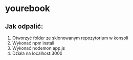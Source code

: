 # yourebook

## Jak odpalić:

1. Otworzyć folder ze sklonowanym repozytorium w konsoli
2. Wykonać npm install
3. Wykonać nodemon app.js
4. Działa na localhost:3000